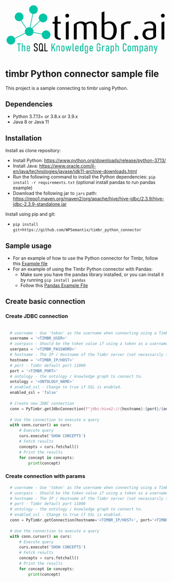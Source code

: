 ![Timbr logo description](Timbr_logo.png)

# timbr Python connector sample file
This project is a sample connecting to timbr using Python.

## Dependencies
- Python 3.7.13+ or 3.8.x or 3.9.x
- Java 8 or Java 11

## Installation
Install as clone repository:
- Install Python: https://www.python.org/downloads/release/python-3713/
- Install Java: https://www.oracle.com/il-en/java/technologies/javase/jdk11-archive-downloads.html
- Run the following command to install the Python dependencies: `pip install -r requirements.txt`  (optional install pandas to run pandas example)
- Download the following jar to `jars` path: https://repo1.maven.org/maven2/org/apache/hive/hive-jdbc/2.3.9/hive-jdbc-2.3.9-standalone.jar

Install using pip and git:
- `pip install git+https://github.com/WPSemantix/timbr_python_connector`

## Sample usage
- For an example of how to use the Python connector for Timbr, follow this [Example file](example.py) 
- For an example of using the Timbr Python connector with Pandas:
  - Make sure you have the pandas library installed, or you can install it by running `pip install pandas`
  - Follow this [Pandas Example File](pandas_example.py)

## Create basic connection 

### Create JDBC connection
```python

  # username - Use 'token' as the username when connecting using a Timbr token, otherwise its the user name.
  username = '<TIMBR_USER>'
  # userpass - Should be the token value if using a token as a username, otherwise its the user's password.
  userpass = '<TIMBR_PASSWORD>'
  # hostname - The IP / Hostname of the Timbr server (not necessarily the hostname of the Timbr platform).
  hostname = '<TIMBR_IP/HOST>'
  # port - Timbr default port 11000
  port = '<TIMBR_PORT>'
  # ontology - the ontology / knowledge graph to connect to.
  ontology = '<ONTOLOGY_NAME>'
  # enabled_ssl - Change to true if SSL is enabled.
  enabled_ssl = 'false'
  
  # Create new JDBC connection
  conn = PyTimbr.getJdbcConnection(f"jdbc:hive2://{hostname}:{port}/{ontology};transportMode=http;ssl={enabled_ssl};httpPath=/timbr-server", username, userpass)

  # Use the connection to execute a query
  with conn.cursor() as curs:
      # Execute query
      curs.execute('SHOW CONCEPTS')
      # Fetch results
      concepts = curs.fetchall()
      # Print the results
      for concept in concepts:
          print(concept)
```

### Create connection with params
```python
  # username - Use 'token' as the username when connecting using a Timbr token, otherwise its the user name.
  # userpass - Should be the token value if using a token as a username, otherwise its the user's password.
  # hostname - The IP / Hostname of the Timbr server (not necessarily the hostname of the Timbr platform).
  # port - Timbr default port 11000
  # ontology - the ontology / knowledge graph to connect to.
  # enabled_ssl - Change to true if SSL is enabled.
  conn = PyTimbr.getConnection(hostname='<TIMBR_IP/HOST>', port='<TIMBR_PORT>', ontology='<ONTOLOGY_NAME>', username='<TIMBR_USER>', password='<TIMBR_PASSWORD>', enabled_ssl='false')

  # Use the connection to execute a query
  with conn.cursor() as curs:
      # Execute query
      curs.execute('SHOW CONCEPTS')
      # Fetch results
      concepts = curs.fetchall()
      # Print the results
      for concept in concepts:
          print(concept)
```